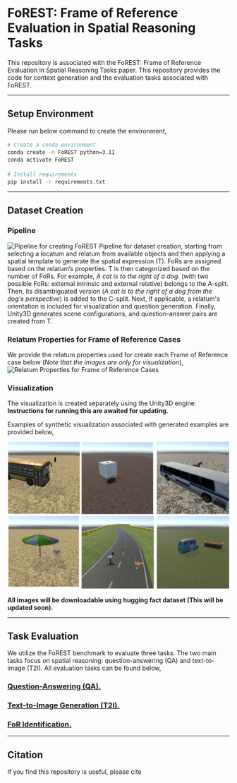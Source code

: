# FoREST: Frame of Reference Evaluation in Spatial Reasoning Tasks
This repository is associated with the FoREST: Frame of Reference Evaluation in Spatial Reasoning Tasks
paper. This repository provides the code for context generation and the evaluation tasks associated with FoREST.

---

## Setup Environment

Please run below command to create the environment,

```bash
# Create a conda environment
conda create -n FoREST python=3.11
conda activate FoREST

# Install requirements
pip install -r requirements.txt
```

---
## Dataset Creation
### Pipeline
![Pipeline for creating FoREST](figures/pipeline.gif)
Pipeline for dataset creation, starting from selecting a locatum and relatum from available objects and then applying a spatial template to generate the spatial expression (T). 
FoRs are assigned based on the relatum’s properties. T is then categorized based on the number of FoRs.
For example, *A cat is to the right of a dog.* (with two possible FoRs: external intrinsic and external relative) belongs to the A-split. 
Then, its disambiguated version (*A cat is to the right of a dog from the dog's perspective*) is added to the C-split. Next, if applicable, a relatum's orientation is included for visualization and question generation. 
Finally, Unity3D generates scene configurations, and question-answer pairs are created from T.

### Relatum Properties for Frame of Reference Cases

We provide the relatum properties used for create each Frame of Reference case below (*Note that the images are only for visualization*),
![Relatum Properties for Frame of Reference Cases](figures/relatum_property.gif)


### Visualization

The visualization is created separately using the Unity3D engine. **Instructions for running this are awaited for updating.**

Examples of synthetic visualization associated with generated examples are provided below,

![Example of image generated](figures/example_unity_images.png)

**All images will be downloadable using hugging fact dataset (This will be updated soon).**


[//]: # (The code for generating visualization is provided [here]&#40;&#41;. )


---

## Task Evaluation

We utilize the FoREST benchmark to evaluate three tasks. 
The two main tasks focus on spatial reasoning: question-answering (QA) and text-to-image (T2I).
All evaluation tasks can be found below,

### [Question-Answering (QA).](question-answering/README.md)
### [Text-to-Image Generation (T2I).](text-to-image/README.md)
### [FoR Identification.](FoR-Identification/README.md)


---

## Citation

If you find this repository is useful, please cite

```bibtex

```
